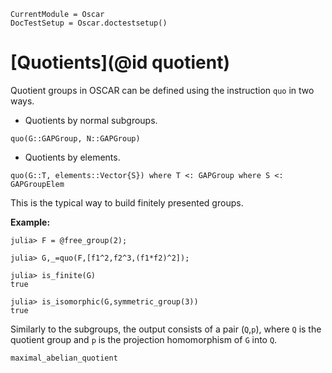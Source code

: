 ```@meta
CurrentModule = Oscar
DocTestSetup = Oscar.doctestsetup()
```

# [Quotients](@id quotient)

Quotient groups in OSCAR can be defined using the instruction `quo` in two ways.

* Quotients by normal subgroups.
```@docs
quo(G::GAPGroup, N::GAPGroup)
```

* Quotients by elements.
```@docs
quo(G::T, elements::Vector{S}) where T <: GAPGroup where S <: GAPGroupElem
```
This is the typical way to build finitely presented groups.

  **Example:**
```jldoctest
julia> F = @free_group(2);

julia> G,_=quo(F,[f1^2,f2^3,(f1*f2)^2]);

julia> is_finite(G)
true

julia> is_isomorphic(G,symmetric_group(3))
true
```
Similarly to the subgroups, the output consists of a pair (`Q`,`p`), where `Q` is the quotient group and `p` is the projection homomorphism of `G` into `Q`.

```@docs
maximal_abelian_quotient
```
